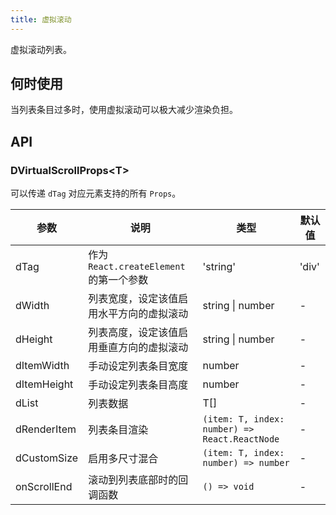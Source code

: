 ```yaml
---
title: 虚拟滚动
---
```


虚拟滚动列表。

## 何时使用

当列表条目过多时，使用虚拟滚动可以极大减少渲染负担。

## API

### DVirtualScrollProps\<T\>

可以传递 `dTag` 对应元素支持的所有 `Props`。

<!-- prettier-ignore-start -->
| 参数 | 说明 | 类型 | 默认值 | 
| --- | --- | --- | --- | 
| dTag | 作为 `React.createElement` 的第一个参数 | 'string' | 'div' |
| dWidth | 列表宽度，设定该值启用水平方向的虚拟滚动 | string \| number | - |
| dHeight | 列表高度，设定该值启用垂直方向的虚拟滚动 | string \| number | - |
| dItemWidth | 手动设定列表条目宽度 | number | - |
| dItemHeight | 手动设定列表条目高度 | number | - |
| dList | 列表数据 | T[] | - |
| dRenderItem | 列表条目渲染 | `(item: T, index: number) => React.ReactNode` | - | 
| dCustomSize | 启用多尺寸混合 | `(item: T, index: number) => number` | - |
| onScrollEnd | 滚动到列表底部时的回调函数 | `() => void` | - |
<!-- prettier-ignore-end -->
